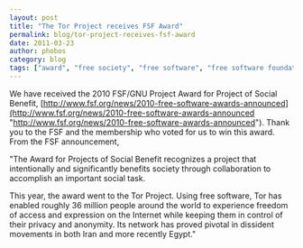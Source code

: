 ```yaml
---
layout: post
title: "The Tor Project receives FSF Award"
permalink: blog/tor-project-receives-fsf-award
date: 2011-03-23
author: phobos
category: blog
tags: ["award", "free society", "free software", "free software foundation", "social benefit"]
---
```


We have received the 2010 FSF/GNU Project Award for Project of Social Benefit, [http://www.fsf.org/news/2010-free-software-awards-announced](http://www.fsf.org/news/2010-free-software-awards-announced "http://www.fsf.org/news/2010-free-software-awards-announced"). Thank you to the FSF and the membership who voted for us to win this award. From the FSF announcement,

"The Award for Projects of Social Benefit recognizes a project that intentionally and significantly benefits society through collaboration to accomplish an important social task.

This year, the award went to the Tor Project. Using free software, Tor has enabled roughly 36 million people around the world to experience freedom of access and expression on the Internet while keeping them in control of their privacy and anonymity. Its network has proved pivotal in dissident movements in both Iran and more recently Egypt."

